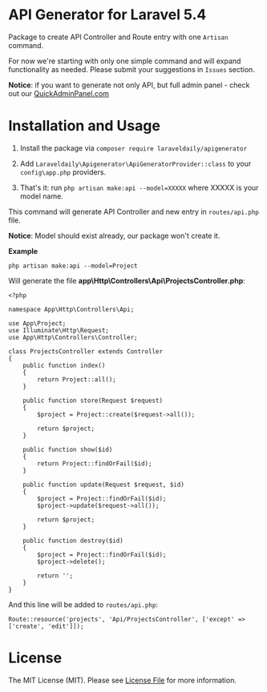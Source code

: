 # API Generator for Laravel 5.4

Package to create API Controller and Route entry with one `Artisan` command.

For now we're starting with only one simple command and will expand functionality as needed. Please submit your suggestions in `Issues` section.

__Notice__: if you want to generate not only API, but full admin panel - check out our [QuickAdminPanel.com](https://quickadminpanel.com)

# Installation and Usage

1. Install the package via `composer require laraveldaily/apigenerator`

2. Add `Laraveldaily\Apigenerator\ApiGeneratorProvider::class` to your `config\app.php` providers.

3. That's it: run `php artisan make:api --model=XXXXX` where XXXXX is your model name. 

This command will generate API Controller and new entry in `routes/api.php` file.

__Notice__: Model should exist already, our package won't create it. 


__Example__

`php artisan make:api --model=Project`

Will generate the file __app\Http\Controllers\Api\ProjectsController.php__:

```
<?php

namespace App\Http\Controllers\Api;

use App\Project;
use Illuminate\Http\Request;
use App\Http\Controllers\Controller;

class ProjectsController extends Controller
{
    public function index()
    {
        return Project::all();
    }

    public function store(Request $request)
    {
        $project = Project::create($request->all());

        return $project;
    }

    public function show($id)
    {
        return Project::findOrFail($id);
    }

    public function update(Request $request, $id)
    {
        $project = Project::findOrFail($id);
        $project->update($request->all());

        return $project;
    }

    public function destroy($id)
    {
        $project = Project::findOrFail($id);
        $project->delete();

        return '';
    }
}

```

And this line will be added to `routes/api.php`:

```
Route::resource('projects', 'Api/ProjectsController', ['except' => ['create', 'edit']]);
```

# License

The MIT License (MIT). Please see [License File](https://github.com/LaravelDaily/api-generator/blob/master/license.md) for more information.
